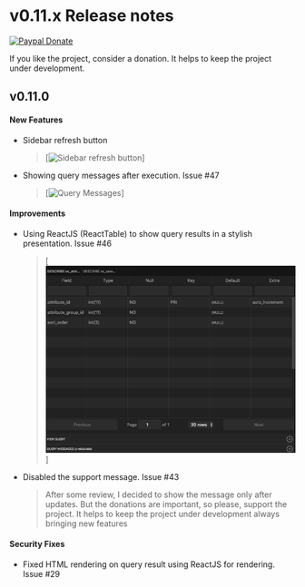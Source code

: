 # v0.11.x Release notes

[![Paypal Donate](https://img.shields.io/badge/paypal-donate-yellow.svg)](https://www.paypal.com/cgi-bin/webscr?cmd=_s-xclick&hosted_button_id=RSMB6DGK238V8)

If you like the project, consider a donation. It helps to keep the project under development.

## v0.11.0

#### New Features

- Sidebar refresh button
  > [![Sidebar refresh button](https://raw.githubusercontent.com/mtxr/vscode-sqltools/master/static/sidebar-refresh.png)]
- Showing query messages after execution. Issue #47
  > [![Query Messages](https://raw.githubusercontent.com/mtxr/vscode-sqltools/master/static/query-messages.png)]

#### Improvements

- Using ReactJS (ReactTable) to show query results in a stylish presentation. Issue #46
  > [![Results table](https://raw.githubusercontent.com/mtxr/vscode-sqltools/master/static/results-table.png)]
- Disabled the support message. Issue #43
  > After some review, I decided to show the message only after updates. But the donations are important, so please, support the project. It helps to keep the project under development always bringing new features

#### Security Fixes

- Fixed HTML rendering on query result using ReactJS for rendering. Issue #29
